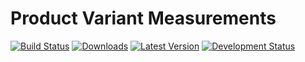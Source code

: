 Product Variant Measurements
============================

[![Build Status](https://travis-ci.org/openlabs/product-variant-measurements.svg?branch=develop)](https://travis-ci.org/openlabs/product-variant-measurements)
[![Downloads](https://pypip.in/download/openlabs_product_variant_measurements/badge.svg)](https://pypi.python.org/pypi/openlabs_product_variant_measurements/)
[![Latest Version](https://pypip.in/version/openlabs_product_variant_measurements/badge.svg)](https://pypi.python.org/pypi/openlabs_product_variant_measurements/)
[![Development Status](https://pypip.in/status/openlabs_product_variant_measurements/badge.svg)](https://pypi.python.org/pypi/openlabs_product_variant_measurements/)